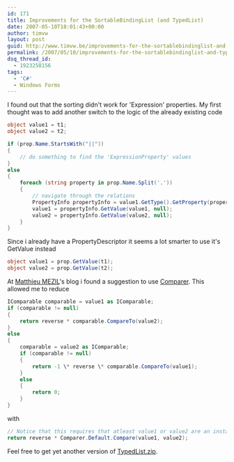 ```yaml
---
id: 171
title: Improvements for the SortableBindingList (and TypedList)
date: 2007-05-10T18:01:43+00:00
author: timvw
layout: post
guid: http://www.timvw.be/improvements-for-the-sortablebindinglist-and-typedlist/
permalink: /2007/05/10/improvements-for-the-sortablebindinglist-and-typedlist/
dsq_thread_id:
  - 1923258156
tags:
  - 'C#'
  - Windows Forms
---
```

I found out that the sorting didn't work for 'Expression' properties. My first thought was to add another switch to the logic of the already existing code

```csharp
object value1 = t1;
object value2 = t2;

if (prop.Name.StartsWith("||"))
{
	// do something to find the 'ExpressionProperty' values
}
else
{
	foreach (string property in prop.Name.Split('.'))
	{
		// navigate through the relations
		PropertyInfo propertyInfo = value1.GetType().GetProperty(property);
		value1 = propertyInfo.GetValue(value1, null);
		value2 = propertyInfo.GetValue(value2, null);
	}
}
```

Since i already have a PropertyDescriptor it seems a lot smarter to use it's GetValue instead

```csharp
object value1 = prop.GetValue(t1);
object value2 = prop.GetValue(t2);
```

At [Matthieu MEZIL](http://blog.developpez.com/index.php?blog=121&title=typedlistalt_tagt&more=1&c=1&tb=1&pb=1)'s blog i found a suggestion to use [Comparer<T>](http://msdn2.microsoft.com/en-us/library/cfttsh47(VS.80).aspx). This allowed me to reduce

```csharp
IComparable comparable = value1 as IComparable;
if (comparable != null)
{
	return reverse * comparable.CompareTo(value2);
}
else
{
	comparable = value2 as IComparable;
	if (comparable != null)
	{
		return -1 \* reverse \* comparable.CompareTo(value1);
	}
	else
	{
		return 0;
	}
}
```

with

```csharp
// Notice that this requires that atleast value1 or value2 are an instance of a type that implements IComparable
return reverse * Comparer.Default.Compare(value1, value2);
```

Feel free to get yet another version of [TypedList.zip](http://www.timvw.be/wp-content/code/csharp/TypedList.zip).
